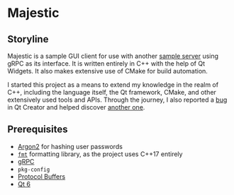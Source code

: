 # Majestic

## Storyline

Majestic is a sample GUI client for use with another [sample server](https://github.com/mehrshad-kh/MajesticServer) using gRPC as its interface. It is written entirely in C++ with the help of Qt Widgets. It also makes extensive use of CMake for build automation.  

I started this project as a means to extend my knowledge in the realm of C++, including the language itself, the Qt framework, CMake, and other extensively used tools and APIs. Through the journey, I also reported a [bug](https://bugreports.qt.io/browse/QTCREATORBUG-29478) in Qt Creator and helped discover [another one](https://bugreports.qt.io/browse/QTCREATORBUG-29450).

## Prerequisites

- [Argon2](https://github.com/P-H-C/phc-winner-argon2) for hashing user passwords
- [`fmt`](https://fmt.dev/latest/index.html) formatting library, as the project uses C++17 entirely
- [gRPC](https://grpc.io/)
- `pkg-config`
- [Protocol Buffers](https://protobuf.dev/)
- [Qt 6](https://www.qt.io/product/qt6)



